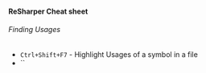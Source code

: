 #### ReSharper Cheat sheet 


###### Finding Usages

- `Ctrl+Shift+F7` - Highlight Usages of a symbol in a file
- ``

